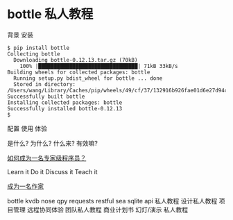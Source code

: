 # bottle 私人教程

背景
安装

```
$ pip install bottle
Collecting bottle
  Downloading bottle-0.12.13.tar.gz (70kB)
    100% |████████████████████████████████| 71kB 33kB/s 
Building wheels for collected packages: bottle
  Running setup.py bdist_wheel for bottle ... done
  Stored in directory: /Users/wang/Library/Caches/pip/wheels/49/cf/37/132916b926fae01d6e27d94c0018e3ad07452ec3760e24a36a
Successfully built bottle
Installing collected packages: bottle
Successfully installed bottle-0.12.13
$
``` 


配置
使用
体验


是什么?
为什么?
什么来?
有效嘛?


[如何成为一名专家级程序员？](http://www.topthink.com/topic/9863.html)


Learn it
Do it
Discuss it
Teach it


[成为一名作家](http://zh.wikihow.com/成为一名作家)

bottle
kvdb
nose
qpy
requests
restful
sea
sqlite
api 私人教程
设计私人教程
项目管理
远程协同体验
团队私人教程
商业计划书
幻灯/演示 私人教程


